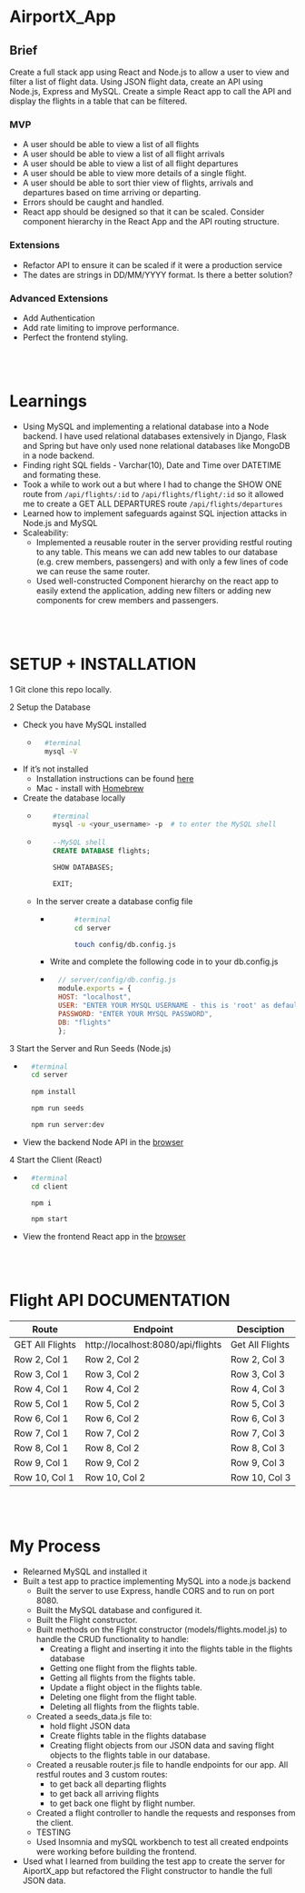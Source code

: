 # AirportX_App

## Brief

Create a full stack app using React and Node.js to allow a user to view and filter a list of flight data. Using JSON flight data, create an API using Node.js, Express and MySQL.  Create a simple React app to call the API and display the flights in a table that can be filtered.

### MVP

- A user should be able to view a list of all flights
- A user should be able to view a list of all flight arrivals 
- A user should be able to view a list of all flight departures
- A user should be able to view more details of a single flight.
- A user should be able to sort thier view of flights, arrivals and departures based on time arriving or departing.
- Errors should be caught and handled.
- React app should be designed so that it can be scaled. Consider component hierarchy in the React App and the API routing structure. 

### Extensions

- Refactor API to ensure it can be scaled if it were a production service
- The dates are strings in DD/MM/YYYY format. Is there a better solution?

### Advanced Extensions
- Add Authentication
- Add rate limiting to improve performance. 
- Perfect the frontend styling.

<br><br>

# Learnings

- Using MySQL and implementing a relational database into a Node backend. I have used relational databases extensively in Django, Flask and Spring but have only used none relational databases like MongoDB in a node backend.
- Finding right SQL fields - Varchar(10), Date and Time over DATETIME and formating these. 
- Took a while to work out a but where I had to change the SHOW ONE route from `/api/flights/:id` to `/api/flights/flight/:id` so it allowed me to create a GET ALL DEPARTURES route `/api/flights/departures`
- Learned how to implement safeguards against SQL injection attacks in Node.js and MySQL
- Scaleability:
    - Implemented a reusable router in the server providing restful routing to any table.  This means we can add new tables to our database (e.g. crew members, passengers) and with only a few lines of code we can reuse the same router. 
    - Used well-constructed Component hierarchy on the react app to easily extend the application, adding new filters or adding new components for crew members and passengers. 


<br><br>

# SETUP + INSTALLATION

1 Git clone this repo locally.

2 Setup the Database 
- Check you have MySQL installed
    - ```sh 
        #terminal 
        mysql -V
        ```
- If it’s not installed
    - Installation instructions can be found [here](https://dev.mysql.com/doc/mysql-installation-excerpt/5.7/en/installing.html)
    - Mac - install with [Homebrew]()
- Create the database locally
    -   ```sh 
            #terminal
            mysql -u <your_username> -p  # to enter the MySQL shell
        ```
    -   ```sql 
            --MySQL shell
            CREATE DATABASE flights;

            SHOW DATABASES;

            EXIT;
        ```
    - In the server create a database config file
        - ```sh 
                #terminal 
                cd server

                touch config/db.config.js
            ```
        - Write and complete the following code in to your db.config.js
        - ```js
            // server/config/db.config.js
            module.exports = {
            HOST: "localhost",
            USER: "ENTER YOUR MYSQL USERNAME - this is 'root' as default",
            PASSWORD: "ENTER YOUR MYSQL PASSWORD",
            DB: "flights"
            };
            ```

3 Start the Server and Run Seeds (Node.js)
- ```sh 
    #terminal 
    cd server
    
    npm install

    npm run seeds

    npm run server:dev
    ```
- View the backend Node API in the [browser](http://localhost:8080/api/flights)

4 Start the Client (React)
- ```sh 
    #terminal
    cd client

    npm i

    npm start
    ```
- View the frontend React app in the [browser](http://localhost:3000/)

<br><br>

# Flight API DOCUMENTATION

| Route | Endpoint | Desciption |
|-----------------|-----------------|-----------------|
| GET All Flights   | http://localhost:8080/api/flights  | Get All Flights |
| Row 2, Col 1   | Row 2, Col 2   | Row 2, Col 3   |
| Row 3, Col 1   | Row 3, Col 2   | Row 3, Col 3   |
| Row 4, Col 1   | Row 4, Col 2   | Row 4, Col 3   |
| Row 5, Col 1   | Row 5, Col 2   | Row 5, Col 3   |
| Row 6, Col 1   | Row 6, Col 2   | Row 6, Col 3   |
| Row 7, Col 1   | Row 7, Col 2   | Row 7, Col 3   |
| Row 8, Col 1   | Row 8, Col 2   | Row 8, Col 3   |
| Row 9, Col 1   | Row 9, Col 2   | Row 9, Col 3   |
| Row 10, Col 1  | Row 10, Col 2  | Row 10, Col 3  |

<br><br>

# My Process
- Relearned MySQL and installed it
- Built a test app to practice implementing MySQL into a node.js backend
    - Built the server to use Express, handle CORS and to run on port 8080.
    - Built the MySQL database and configured it.
    - Built the Flight constructor. 
    - Built methods on the Flight constructor (models/flights.model.js) to handle the CRUD functionality to handle:
        - Creating a flight and inserting it into the flights table in the flights database
        - Getting one flight from the flights table.
        - Getting all flights from the flights table.
        - Update a flight object in the flights table.
        - Deleting one flight from the flight table.
        - Deleting all flights from the flights table. 
    - Created a seeds_data.js file to:
        - hold flight JSON data 
        - Create flights table in the flights database
        - Creating flight objects from our JSON data and saving flight objects to the flights table in our database.
    - Created a reusable router.js file to handle endpoints for our app.  All restful routes and 3 custom routes: 
        - to get back all    departing flights
        - to get back all 
        arriving flights
        - to get back one flight by flight number.
    - Created a flight controller to handle the requests and responses from the client.
    - TESTING
    - Used Insomnia and mySQL workbench to test all created endpoints were working before building the frontend. 
- Used what I learned from building the test app to create the server for AiportX_app but refactored the Flight constructor to handle the full JSON data.